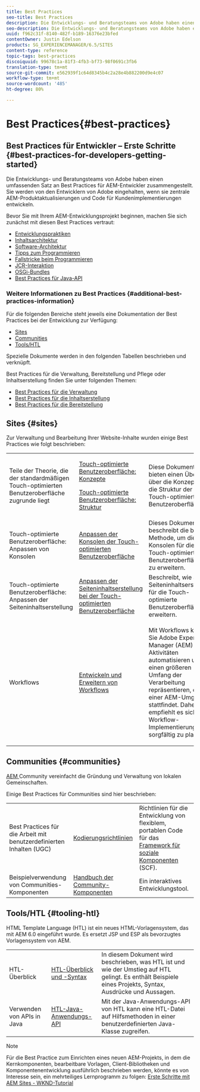 ```yaml
---
title: Best Practices
seo-title: Best Practices
description: Die Entwicklungs- und Beratungsteams von Adobe haben einen umfassenden Satz an Best Practices für AEM-Entwickler zusammengestellt
seo-description: Die Entwicklungs- und Beratungsteams von Adobe haben einen umfassenden Satz an Best Practices für AEM-Entwickler zusammengestellt
uuid: f962c31f-8140-482f-b189-16376e23bfed
contentOwner: Justin Edelson
products: SG_EXPERIENCEMANAGER/6.5/SITES
content-type: reference
topic-tags: best-practices
discoiquuid: 99678c1a-81f3-4fb3-bf73-98f0691c3fb6
translation-type: tm+mt
source-git-commit: e562939f1c64d8345b4c2a28e4b882200d9e4c07
workflow-type: tm+mt
source-wordcount: '485'
ht-degree: 80%

---
```



# Best Practices{#best-practices}

## Best Practices für Entwickler – Erste Schritte {#best-practices-for-developers-getting-started}

Die Entwicklungs- und Beratungsteams von Adobe haben einen umfassenden Satz an Best Practices für AEM-Entwickler zusammengestellt. Sie werden von den Entwicklern von Adobe eingehalten, wenn sie zentrale AEM-Produktaktualisierungen und Code für Kundenimplementierungen entwickeln.

Bevor Sie mit Ihrem AEM-Entwicklungsprojekt beginnen, machen Sie sich zunächst mit diesen Best Practices vertraut:

* [Entwicklungspraktiken](/help/sites-developing/development-practices.md)
* [Inhaltsarchitektur](/help/sites-developing/content-architecture.md)
* [Software-Architektur](/help/sites-developing/software-architecture.md)
* [Tipps zum Programmieren](/help/sites-developing/coding-tips.md)
* [Fallstricke beim Programmieren](/help/sites-developing/code-pitfalls.md)
* [JCR-Interaktion](/help/sites-developing/jcr-integration.md)
* [OSGi-Bundles](/help/sites-developing/osgi-bundles.md)
* [Best Practices für Java-API](https://docs.adobe.com/content/help/en/experience-manager-learn/foundation/development/understand-java-api-best-practices.html)

### Weitere Informationen zu Best Practices {#additional-best-practices-information}

Für die folgenden Bereiche steht jeweils eine Dokumentation der Best Practices bei der Entwicklung zur Verfügung:

* [Sites](#sites)
* [Communities](/help/sites-developing/best-practices.md#communities)
* [Tools/HTL](/help/sites-developing/best-practices.md#tooling-htl)

Spezielle Dokumente werden in den folgenden Tabellen beschrieben und verknüpft.

Best Practices für die Verwaltung, Bereitstellung und Pflege oder Inhaltserstellung finden Sie unter folgenden Themen:

* [Best Practices für die Verwaltung](/help/sites-administering/administer-best-practices.md) 
* [Best Practices für die Inhaltserstellung](/help/sites-authoring/best-practices.md)
* [Best Practices für die Bereitstellung](/help/sites-deploying/best-practices.md) 

## Sites {#sites}

Zur Verwaltung und Bearbeitung Ihrer Website-Inhalte wurden einige Best Practices wie folgt beschrieben:

<table>
 <tbody>
  <tr>
   <td>Teile der Theorie, die der standardmäßigen Touch-optimierten Benutzeroberfläche zugrunde liegt</td>
   <td><p><a href="/help/sites-developing/touch-ui-concepts.md">Touch-optimierte Benutzeroberfläche: Konzepte</a></p> <p><a href="/help/sites-developing/touch-ui-structure.md">Touch-optimierte Benutzeroberfläche: Struktur</a></p> </td>
   <td>Diese Dokumente bieten einen Überblick über die Konzepte und die Struktur der Touch-optimierten Benutzeroberfläche.</td>
  </tr>
  <tr>
   <td>Touch-optimierte Benutzeroberfläche: Anpassen von Konsolen </td>
   <td><a href="/help/sites-developing/customizing-consoles-touch.md">Anpassen der Konsolen der Touch-optimierten Benutzeroberfläche</a></td>
   <td>Dieses Dokument beschreibt die beste Methode, um die Konsolen für die Touch-optimierte Benutzeroberfläche zu erweitern.</td>
  </tr>
  <tr>
   <td>Touch-optimierte Benutzeroberfläche: Anpassen der Seiteninhaltserstellung</td>
   <td><a href="/help/sites-developing/customizing-page-authoring-touch.md">Anpassen der Seiteninhaltserstellung bei der Touch-optimierten Benutzeroberfläche</a></td>
   <td>Beschreibt, wie Sie die Seiteninhaltserstellung für die Touch-optimierte Benutzeroberfläche erweitern.</td>
  </tr>
  <tr>
   <td>Workflows</td>
   <td><a href="/help/sites-developing/workflows-best-practices.md">Entwickeln und Erweitern von Workflows</a></td>
   <td><p>Mit Workflows können Sie Adobe Experience Manager (AEM)-Aktivitäten automatisieren und einen größeren Umfang der Verarbeitung repräsentieren, die in einer AEM-Umgebung stattfindet. Daher empfiehlt es sich, die Workflow-Implementierungen sorgfältig zu planen.</p> </td>
  </tr>
 </tbody>
</table>

## Communities {#communities}

[AEM ](/help/communities/overview.md) Community vereinfacht die Gründung und Verwaltung von lokalen Gemeinschaften.

Einige Best Practices für Communities sind hier beschrieben:

|  |  |  |
|---|---|---|
| Best Practices für die Arbeit mit benutzerdefinierten Inhalten (UGC) | [Kodierungsrichtlinien ](/help/communities/code-guide.md) | Richtlinien für die Entwicklung von flexiblem, portablen Code für das [Framework für soziale Komponenten](/help/communities/scf.md) (SCF). |
| Beispielverwendung von Communities-Komponenten | [Handbuch der Community-Komponenten](/help/communities/components-guide.md) | Ein interaktives Entwicklungstool. |

## Tools/HTL {#tooling-htl}

HTML Template Language (HTL) ist ein neues HTML-Vorlagensystem, das mit AEM 6.0 eingeführt wurde. Es ersetzt JSP und ESP als bevorzugtes Vorlagensystem von AEM.

|  |  |  |
|---|---|---|
| HTL-Überblick | [HTL-Überblick und -Syntax](https://docs.adobe.com/content/help/de-DE/experience-manager-htl/using/overview.html) | In diesem Dokument wird beschrieben, was HTL ist und wie der Umstieg auf HTL gelingt. Es enthält Beispiele eines Projekts, Syntax, Ausdrücke und Aussagen. |
| Verwenden von APIs in Java | [HTL-Java-Anwendungs-API](https://helpx.adobe.com/experience-manager/htl/using/use-api.html) | Mit der Java-Anwendungs-API von HTL kann eine HTL-Datei auf Hilfsmethoden in einer benutzerdefinierten Java-Klasse zugreifen. |

>[!NOTE]
>
>Für die Best Practice zum Einrichten eines neuen AEM-Projekts, in dem die Kernkomponenten, bearbeitbare Vorlagen, Client-Bibliotheken und Komponentenentwicklung ausführlich beschrieben werden, könnte es von Interesse sein, ein mehrteiliges Lernprogramm zu folgen:
>[Erste Schritte mit AEM Sites - WKND-Tutorial](https://helpx.adobe.com/experience-manager/kt/sites/using/getting-started-wknd-tutorial-develop.html)

